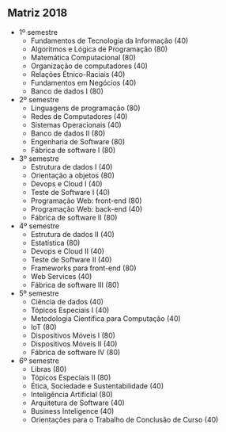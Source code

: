 ## Matriz 2018
- 1º semestre
    - Fundamentos de Tecnologia da Informação (40)
    - Algoritmos e Lógica de Programação (80)
    - Matemática Computacional (80)
    - Organização de computadores (40)
    - Relações Étnico-Raciais (40)
    - Fundamentos em Negócios (40)
    - Banco de dados I (80)
- 2º semestre
    - Linguagens de programação (80)
    - Redes de Computadores (40)
    - Sistemas Operacionais (40)
    - Banco de dados II (80)
    - Engenharia de Software (80)
    - Fábrica de software I  (80)
- 3º semestre
    - Estrutura de dados I (40)
    - Orientação a objetos (80)
    - Devops e Cloud I (40)
    - Teste de Software I (40)
    - Programação Web: front-end (80)
    - Programação Web: back-end (40)
    - Fábrica de software II (80)
- 4º semestre
    - Estrutura de dados II (40)
    - Estatística (80)
    - Devops e Cloud II (40)
    - Teste de Software II (40)
    - Frameworks para front-end (80)
    - Web Services (40)
    - Fábrica de software III (80)
- 5º semestre
    - Ciência de dados (40)
    - Tópicos Especiais I (40)
    - Metodologia Científica para Computação (40)
    - IoT (80)
    - Dispositivos Móveis I (80)
    - Dispositivos Móveis II (40)
    - Fábrica de software IV (80)
- 6º semestre
    - Libras (80)
    - Tópicos Especiais II (80)
    - Ética, Sociedade e Sustentabilidade (40)
    - Inteligência Artificial (80)
    - Arquitetura de Software (40)
    - Business Inteligence (40)
    - Orientações para o Trabalho de Conclusão de Curso (40)
